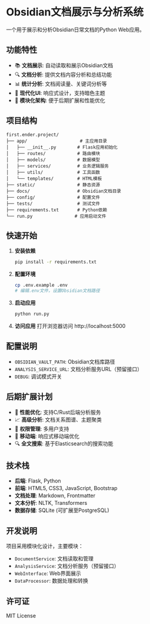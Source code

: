 # Obsidian文档展示与分析系统

一个用于展示和分析Obsidian日常文档的Python Web应用。

## 功能特性

- 📚 **文档展示**: 自动读取和展示Obsidian文档
- 🔍 **文档分析**: 提供文档内容分析和总结功能
- 📊 **统计分析**: 文档阅读量、关键词分析等
- 🎨 **现代化UI**: 响应式设计，支持暗色主题
- 🔧 **模块化架构**: 便于后期扩展和性能优化

## 项目结构

```
first.ender.project/
├── app/                    # 主应用目录
│   ├── __init__.py        # Flask应用初始化
│   ├── routes/            # 路由模块
│   ├── models/            # 数据模型
│   ├── services/          # 业务逻辑服务
│   ├── utils/             # 工具函数
│   └── templates/         # HTML模板
├── static/                # 静态资源
├── docs/                  # Obsidian文档目录
├── config/                # 配置文件
├── tests/                 # 测试文件
├── requirements.txt       # Python依赖
└── run.py                # 应用启动文件
```

## 快速开始

1. **安装依赖**
   ```bash
   pip install -r requirements.txt
   ```

2. **配置环境**
   ```bash
   cp .env.example .env
   # 编辑.env文件，设置Obsidian文档路径
   ```

3. **启动应用**
   ```bash
   python run.py
   ```

4. **访问应用**
   打开浏览器访问 http://localhost:5000

## 配置说明

- `OBSIDIAN_VAULT_PATH`: Obsidian文档库路径
- `ANALYSIS_SERVICE_URL`: 文档分析服务URL（预留接口）
- `DEBUG`: 调试模式开关

## 后期扩展计划

- 🔄 **性能优化**: 支持C/Rust后端分析服务
- 📈 **高级分析**: 文档关系图谱、主题聚类
- 🔐 **权限管理**: 多用户支持
- 📱 **移动端**: 响应式移动端优化
- 🔍 **全文搜索**: 基于Elasticsearch的搜索功能

## 技术栈

- **后端**: Flask, Python
- **前端**: HTML5, CSS3, JavaScript, Bootstrap
- **文档处理**: Markdown, Frontmatter
- **文本分析**: NLTK, Transformers
- **数据存储**: SQLite (可扩展至PostgreSQL)

## 开发说明

项目采用模块化设计，主要模块：

- `DocumentService`: 文档读取和管理
- `AnalysisService`: 文档分析服务（预留接口）
- `WebInterface`: Web界面展示
- `DataProcessor`: 数据处理和转换

## 许可证

MIT License 